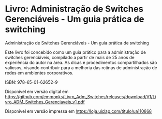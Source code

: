 # Livro: Administração de Switches Gerenciáveis - Um guia prática de switching
Administração de Switches Gerenciáveis - Um guia prática de switching

Este livro foi concebido como um guia prático para a administração de switches gerenciáveis, compilado a partir de mais de 25 anos de experiência do autor na área. As dicas e procedimentos compartilhados são valiosos, visando contribuir para a melhoria das rotinas de administração de redes em ambientes corporativos.

ISBN: 978-65-01-62652-9

Disponível em versão digital em https://github.com/emmonks/Livro_Adm_Switches/releases/download/V1/Livro_ADM_Switches_Gerenciaveis_v1.pdf

Disponível em versão impressa em https://loja.uiclap.com/titulo/ua110868
